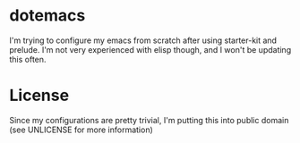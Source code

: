 dotemacs
========

I'm trying to configure my emacs from scratch after using starter-kit and prelude. I'm not very experienced with elisp though, and I won't be updating this often.

License
=======
Since my configurations are pretty trivial, I'm putting this into public domain (see UNLICENSE for more information)

